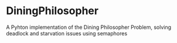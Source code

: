 # DiningPhilosopher
A Pyhton implementation of the Dining Philosopher Problem, solving deadlock and starvation issues using semaphores
